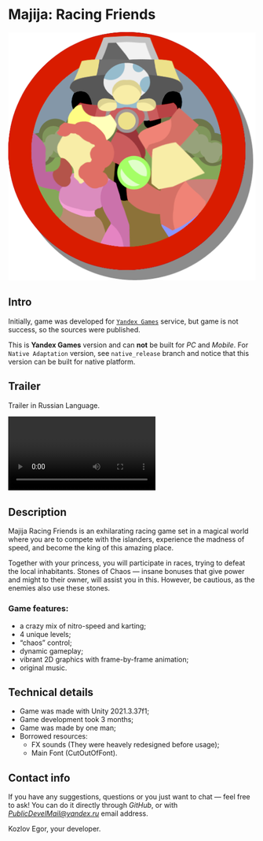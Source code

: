 # Majija: Racing Friends

![Logo](ICOV2_512x512.png)

## Intro

Initially, game was developed for [`Yandex Games`](https://yandex.ru/games/app/330216) service, but game is not success, so the sources were published.

This is **Yandex Games** version and can **not** be built for *PC* and *Mobile*. For `Native Adaptation` version, see `native_release` branch and notice that this version can be built for native platform.

## Trailer

Trailer in Russian Language.

![Ru Trailer](Recordings/PromoRU.mp4)

## Description

Majija Racing Friends is an exhilarating racing game set in a magical world where you are to compete with the islanders, experience the madness of speed, and become the king of this amazing place.

Together with your princess, you will participate in races, trying to defeat the local inhabitants. Stones of Chaos — insane bonuses that give power and might to their owner, will assist you in this. However, be cautious, as the enemies also use these stones.

### Game features:
- a crazy mix of nitro-speed and karting;
- 4 unique levels;
- “chaos” control;
- dynamic gameplay;
- vibrant 2D graphics with frame-by-frame animation;
- original music.

## Technical details

- Game was made with Unity 2021.3.37f1;
- Game development took 3 months;
- Game was made by one man;
- Borrowed resources:
    - FX sounds (They were heavely redesigned before usage);
    - Main Font (CutOutOfFont).

## Contact info

If you have any suggestions, questions or you just want to chat &mdash; feel free to ask! You can do it directly through *GitHub*, or with *PublicDevelMail@yandex.ru* email address.

Kozlov Egor, your developer.